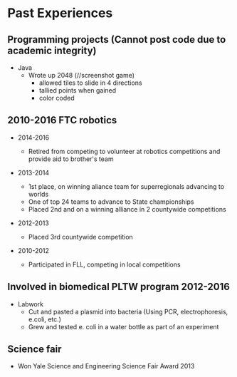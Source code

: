 # Past Experiences

## Programming projects (Cannot post code due to academic integrity)
* Java
  * Wrote up 2048 (//screenshot game)
    * allowed tiles to slide in 4 directions
    * tallied points when gained
    * color coded
   
## 2010-2016 FTC robotics
* 2014-2016
  * Retired from competing to volunteer at robotics competitions and provide aid to brother's team

* 2013-2014 
  * 1st place, on winning aliance team for superregionals advancing to worlds
  * One of top 24 teams to advance to State championships
  * Placed 2nd and on a winning alliance in 2 countywide competitions

* 2012-2013 
  * Placed 3rd countywide competition
  
* 2010-2012
  * Participated in FLL, competing in local competitions

## Involved in biomedical PLTW program 2012-2016
* Labwork
  * Cut and pasted a plasmid into bacteria (Using PCR, electrophoresis, e.coli, etc.)
  * Grew and tested e. coli in a water bottle as part of an experiment
  
## Science fair

* Won Yale Science and Engineering Science Fair Award 2013
